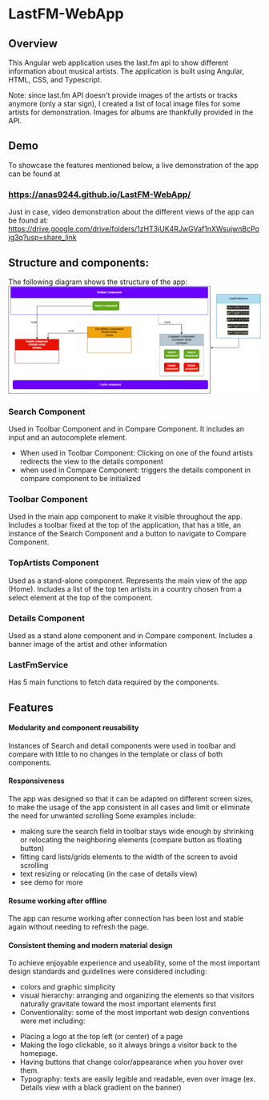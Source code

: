 # LastFM-WebApp

## Overview
This Angular web application uses the last.fm api to show different information about musical artists. The application is built using Angular, HTML, CSS, and Typescript.

Note: since last.fm API doesn't provide images of the artists or tracks anymore (only a star sign), I created a list of local image files for some artists for demonstration. Images for albums are thankfully provided in the API.

## Demo
To showcase the features mentioned below, a live demonstration of the app can be found at 
### https://anas9244.github.io/LastFM-WebApp/

Just in case, video demonstration about the different views of the app can be found at:
https://drive.google.com/drive/folders/1zHT3jUK4RJwGVaf1nXWsujwnBcPojg3q?usp=share_link

## Structure and components:
The following diagram shows the structure of the app:
![App structure](Component_Diagram.png)
### Search Component 
Used in Toolbar Component and in Compare Component. It includes an input and an autocomplete element.
- When used in Toolbar Component:
Clicking on one of the found artists redirects the view to the details component
- when used in Compare Component: 
triggers the details component in compare component to be initialized
### Toolbar Component
Used in the main app component to make it visible throughout the app. Includes a toolbar fixed at the top of the application, that has a title, an instance of the Search Component and a button to navigate to Compare Component.
### TopArtists Component
Used as a stand-alone component. Represents the main view of the app (Home). Includes a list of the top ten artists in a country chosen from a select element at the top of the component.  
### Details Component
Used as a stand alone component and in Compare component. Includes a banner image of the artist and other information
### LastFmService
Has 5 main  functions to fetch data required by the components.

## Features

#### Modularity and component reusability
Instances of Search and detail components were used in toolbar and compare with little to no changes in the template or class of both components.
#### Responsiveness
The app was designed so that it can be adapted on different screen sizes, to make the usage of the app consistent in all cases and limit or eliminate the need for unwanted scrolling
Some examples include:
- making sure the search field in toolbar stays wide enough by shrinking or relocating the neighboring elements (compare button as floating button)
- fitting card lists/grids elements to the width of the screen to avoid scrolling
- text resizing or relocating (in the case of details view)
- see demo for more
#### Resume working after offline
The app can resume working after connection has been lost and stable again without needing to refresh the page.
#### Consistent theming and modern material design
To achieve enjoyable experience and useability, some of the most important design standards and guidelines were considered including:
- colors and graphic simplicity
- visual hierarchy: arranging and organizing the elements so that visitors naturally gravitate toward the most important elements first
- Conventionality: some of the most important web design conventions were met including:
* Placing a logo at the top left (or center) of a page
* Making the logo clickable, so it always brings a visitor back to the homepage.
* Having buttons that change color/appearance when you hover over them.
* Typography: texts are easily legible and readable, even over image (ex. Details view with a black gradient on the banner)